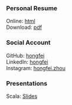 
### Personal Resume  
Online: [html](/resume/hongfei)  
Download: [pdf](/resume/hongfei.pdf)  

### Social Account  
GitHub: [hongfei](https://github.com/hongfei)  
LinkedIn: [hongfei](https://www.linkedin.com/in/hongfei/)  
Instagram: [hongfei.zhou](https://www.instagram.com/hongfei.zhou/)

### Presentations  
Scala: [Slides](/slides/scala/scala.html)